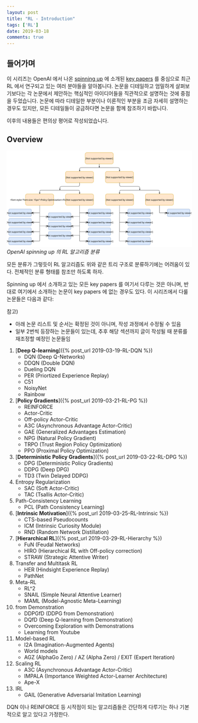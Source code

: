 ```yaml
---
layout: post
title: "RL - Introduction"
tags: ['RL']
date: 2019-03-18
comments: true
---
```


## 들어가며

이 시리즈는 OpenAI 에서 나온 [spinning up](https://spinningup.openai.com) 에 소개된 [key papers](https://spinningup.openai.com/en/latest/spinningup/keypapers.html) 를 중심으로 최근 RL 에서 연구되고 있는 여러 분야들을 알아봅니다. 논문을 디테일하고 엄밀하게 살펴보기보다는 각 논문에서 제안하는 핵심적인 아이디어들을 직관적으로 설명하는 것에 중점을 두었습니다. 논문에 따라 디테일한 부분이나 이론적인 부분을 조금 자세히 설명하는 경우도 있지만, 모든 디테일들이 궁금하다면 논문을 함께 참조하기 바랍니다.

이후의 내용들은 편의상 평어로 작성되었습니다.

## Overview

![taxonomy](/assets/rl/intro-rl-algo-taxonomy.svg)
*OpenAI spinning up 의 RL 알고리즘 분류*

모든 분류가 그렇듯이 RL 알고리즘도 위와 같은 트리 구조로 분류하기에는 어려움이 있다. 전체적인 분류 형태를 참조만 하도록 하자.

Spinning up 에서 소개하고 있는 모든 key papers 를 여기서 다루는 것은 아니며, 반대로 여기에서 소개하는 논문이 key papers 에 없는 경우도 있다. 이 시리즈에서 다룰 논문들은 다음과 같다:

참고)

- 아래 논문 리스트 및 순서는 확정된 것이 아니며, 작성 과정에서 수정될 수 있음
- 일부 2번씩 등장하는 논문들이 있는데, 추후 해당 섹션까지 글이 작성될 때 분류를 재조정할 예정인 논문들임

1. [**Deep Q-learning**]({% post_url 2019-03-19-RL-DQN %})
    - DQN (Deep Q-Networks)
    - DDQN (Double DQN)
    - Dueling DQN
    - PER (Priortized Experience Replay)
    - C51
    - NoisyNet
    - Rainbow
1. [**Policy Gradients**]({% post_url 2019-03-21-RL-PG %})
    - REINFORCE
    - Actor-Critic
    - Off-policy Actor-Critic
    - A3C (Asynchronous Advantage Actor-Critic)
    - GAE (Generalized Advantages Estimation)
    - NPG (Natural Policy Gradient)
    - TRPO (Trust Region Policy Optimization)
    - PPO (Proximal Policy Optimization)
1. [**Deterministic Policy Gradients**]({% post_url 2019-03-22-RL-DPG %})
    - DPG (Deterministic Policy Gradients)
    - DDPG (Deep DPG)
    - TD3 (Twin Delayed DDPG)
1. Entropy Regularization
    - SAC (Soft Actor-Critic)
    - TAC (Tsallis Actor-Critic)
1. Path-Consistency Learning
    - PCL (Path Consistency Learning)
1. [**Intrinsic Motivation**]({% post_url 2019-03-25-RL-Intrinsic %})
    - CTS-based Pseudocounts
    - ICM (Intrinsic Curiosity Module)
    - RND (Random Network Distillation)
1. [**Hierarchical RL**]({% post_url 2019-03-29-RL-Hierarchy %})
    - FuN (Feudal Networks)
    - HIRO (Hierarchical RL with Off-policy correction)
    - STRAW (Strategic Attentive Writer)
1. Transfer and Multitask RL
    <!-- - UVFA (Universal Value Function Approximator) -->
    - HER (Hindsight Experience Replay)
    - PathNet
1. Meta-RL
    - RL^2
    - SNAIL (Simple Neural Attentive Learner)
    - MAML (Model-Agnostic Meta-Learning)
1. from Demonstration
    - DDPGfD (DDPG from Demonstration)
    - DQfD (Deep Q-learning from Demonstration)
    - Overcoming Exploration with Demonstrations
    - Learning from Youtube
1. Model-based RL
    - I2A (Imagination-Augmented Agents)
    - World models
    - AGZ (AlphaGo Zero) / AZ (Alpha Zero) / EXIT (Expert Iteration)
1. Scaling RL
    - A3C (Asynchronous Advantage Actor-Critic)
    - IMPALA (Importance Weighted Actor-Learner Architecture)
    - Ape-X
1. IRL
    - GAIL (Generative Adversarial Imitation Learning)

DQN 이나 REINFORCE 등 시작점이 되는 알고리즘들은 간단하게 다루기는 하나 기본적으로 알고 있다고 가정한다.

<!-- Not covered here:

1. Memory
2. Safety
3. Reproducibility, Analysis, and Critique -->
